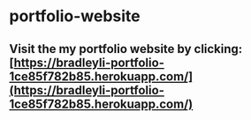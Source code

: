 # portfolio-website
## Visit the my portfolio website by clicking: [https://bradleyli-portfolio-1ce85f782b85.herokuapp.com/](https://bradleyli-portfolio-1ce85f782b85.herokuapp.com/)
